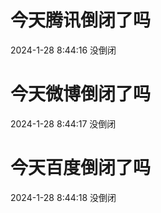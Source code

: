 # 今天腾讯倒闭了吗

2024-1-28 8:44:16 没倒闭

# 今天微博倒闭了吗

2024-1-28 8:44:17 没倒闭

# 今天百度倒闭了吗

2024-1-28 8:44:18 没倒闭

